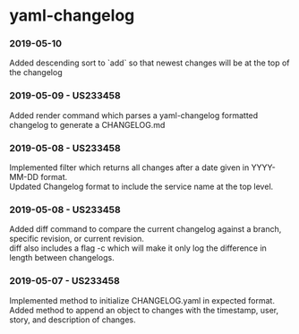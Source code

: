 # yaml-changelog

### 2019-05-10
Added descending sort to &#x60;add&#x60; so that newest changes will be at the top of the changelog

### 2019-05-09 - US233458
Added render command which parses a yaml-changelog formatted changelog to generate a CHANGELOG.md

### 2019-05-08 - US233458
Implemented filter which returns all changes after a date given in YYYY-MM-DD format.\
Updated Changelog format to include the service name at the top level.

### 2019-05-08 - US233458
Added diff command to compare the current changelog against a branch, specific revision, or current revision.\
diff also includes a flag -c which will make it only log the difference in length between changelogs.

### 2019-05-07 - US233458
Implemented method to initialize CHANGELOG.yaml in expected format.\
Added method to append an object to changes with the timestamp, user, story, and description of changes.

